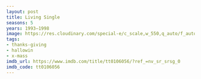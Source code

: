 ```yaml
---
layout: post
title: Living Single
seasons: 5
years: 1993–1998
image: https://res.cloudinary.com/special-e/c_scale,w_550,q_auto/f_auto/Series%20posters/Living_Single.png
tags:
- thanks-giving
- hallowin
- x-mass
imdb_url: https://www.imdb.com/title/tt0106056/?ref_=nv_sr_srsg_0
imdb_code: tt0106056
---
```

